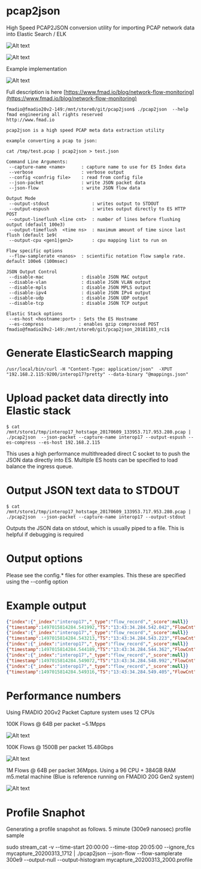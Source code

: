 # pcap2json
High Speed PCAP2JSON conversion utility  for importing PCAP network data into Elastic Search / ELK


![Alt text](http://firmware.fmad.io/logo_pcap2json.png "fmadio flow analyzer logo")

![Alt text](https://old.fmad.io/images/blog/20181126_netflow_snapshot2.png "fmadio snapshot flow")

Example implementation 

![Alt text](https://old.fmad.io/images/blog/20181126_fmadio_netflow_snapshot2.png "fmadio pcaket capture PCAP flow generator")

Full description is here
[https://www.fmad.io/blog/network-flow-monitoring](https://www.fmad.io/blog/network-flow-monitoring)


```
fmadio@fmadio20v2-149:/mnt/store0/git/pcap2json$ ./pcap2json  --help
fmad engineering all rights reserved
http://www.fmad.io

pcap2json is a high speed PCAP meta data extraction utility

example converting a pcap to json:

cat /tmp/test.pcap | pcap2json > test.json

Command Line Arguments:
 --capture-name <name>      : capture name to use for ES Index data
 --verbose                  : verbose output
 --config <confrig file>    : read from config file
 --json-packet              : write JSON packet data
 --json-flow                : write JSON flow data

Output Mode
 --output-stdout                : writes output to STDOUT
 --output-espush                : writes output directly to ES HTTP POST
 --output-lineflush <line cnt>  : number of lines before flushing output (default 100e3)
 --output-timeflush  <time ns>  : maximum amount of time since last flush (default 1e9(
 --output-cpu <gen1|gen2>       : cpu mapping list to run on

Flow specific options 
 --flow-samplerate <nanos>  : scientific notation flow sample rate. default 100e6 (100msec)

JSON Output Control 
 --disable-mac              : disable JSON MAC output
 --disable-vlan             : disable JSON VLAN output
 --disable-mpls             : disable JSON MPLS output
 --disable-ipv4             : disable JSON IPv4 output
 --disable-udp              : disable JSON UDP output
 --disable-tcp              : disable JSON TCP output

Elastic Stack options 
 --es-host <hostname:port> : Sets the ES Hostname
 --es-compress             : enables gzip compressed POST
fmadio@fmadio20v2-149:/mnt/store0/git/pcap2json_20181103_rc1$
```

# Generate ElasticSearch mapping

```
/usr/local/bin/curl -H "Content-Type: application/json"  -XPUT "192.168.2.115:9200/interop17?pretty" --data-binary "@mappings.json"
```
# Upload packet data directly into Elastic stack

```
$ cat /mnt/store1/tmp/interop17_hotstage_20170609_133953.717.953.280.pcap | ./pcap2json  --json-packet --capture-name interop17 --output-espush --es-compress --es-host 192.168.2.115 
```

This uses a high performance multithreaded direct C socket to to push the JSON data directly into ES. Multiple ES hosts can be specified to load balance the ingress queue. 

# Output JSON text data to STDOUT 

```
$ cat /mnt/store1/tmp/interop17_hotstage_20170609_133953.717.953.280.pcap | ./pcap2json  --json-packet --capture-name interop17 --output-stdout
```

Outputs the JSON data on stdout, which is usually piped to a file. This is helpful if debugging is required

# Output options 

Please see the config.\* files for other examples. This these are specified using the --config <file name> option 


# Example output

```json
{"index":{"_index":"interop17","_type":"flow_record","_score":null}}
{"timestamp":1497015814284.541992,"TS":"13:43:34.284.542.042","FlowCnt":0,"Device":"fmadio20v2-149","hash":"d80b04ebb1a14bdc72ed17cde664cda755b39d8d","MACSrc":"7c:e2:ca:bd:97:d9","MACDst":"00:0e:52:80:00:16","MACProto":"IPv4","IPv4.Src":"150.100.29.14","IPv4.Dst":"130.128.19.30" ,"IPv4.Proto":"UDP","UDP.Port.Src":10662,"UDP.Port.Dst":5004,"TotalPkt":0,"TotalByte":0}
{"index":{"_index":"interop17","_type":"flow_record","_score":null}}
{"timestamp":1497015814284.543213,"TS":"13:43:34.284.543.223","FlowCnt":0,"Device":"fmadio20v2-149","hash":"d80b04ebb1a14bdc72ed17cde664cda755b39d8d","MACSrc":"7c:e2:ca:bd:97:d9","MACDst":"00:0e:52:80:00:16","MACProto":"IPv4","IPv4.Src":"150.100.29.14","IPv4.Dst":"130.128.19.30" ,"IPv4.Proto":"UDP","UDP.Port.Src":10662,"UDP.Port.Dst":5004,"TotalPkt":0,"TotalByte":0}
{"index":{"_index":"interop17","_type":"flow_record","_score":null}}
{"timestamp":1497015814284.544189,"TS":"13:43:34.284.544.362","FlowCnt":0,"Device":"fmadio20v2-149","hash":"d80b04ebb1a14bdc72ed17cde664cda755b39d8d","MACSrc":"7c:e2:ca:bd:97:d9","MACDst":"00:0e:52:80:00:16","MACProto":"IPv4","IPv4.Src":"150.100.29.14","IPv4.Dst":"130.128.19.30" ,"IPv4.Proto":"UDP","UDP.Port.Src":10662,"UDP.Port.Dst":5004,"TotalPkt":0,"TotalByte":0}
{"index":{"_index":"interop17","_type":"flow_record","_score":null}}
{"timestamp":1497015814284.549072,"TS":"13:43:34.284.548.992","FlowCnt":0,"Device":"fmadio20v2-149","hash":"d80b04ebb1a14bdc72ed17cde664cda755b39d8d","MACSrc":"7c:e2:ca:bd:97:d9","MACDst":"00:0e:52:80:00:16","MACProto":"IPv4","IPv4.Src":"150.100.29.14","IPv4.Dst":"130.128.19.30" ,"IPv4.Proto":"UDP","UDP.Port.Src":10662,"UDP.Port.Dst":5004,"TotalPkt":0,"TotalByte":0}
{"index":{"_index":"interop17","_type":"flow_record","_score":null}}
{"timestamp":1497015814284.549316,"TS":"13:43:34.284.549.405","FlowCnt":0,"Device":"fmadio20v2-149","hash":"b6183e3af206ac1c43eefb261f4ec03811ff1a45","MACSrc":"7c:e2:ca:bd:97:d9","MACDst":"00:0e:52:80:00:16","MACProto":"IPv4","IPv4.Src":"45.0.191.123","IPv4.Dst":"205.177.226.213" ,"IPv4.Proto":"UDP","UDP.Port.Src":10500,"UDP.Port.Dst":20986,"TotalPkt":0,"TotalByte":0}
```

# Performance numbers 

Using FMADIO 20Gv2 Packet Capture system uses 12 CPUs

100K Flows @ 64B per packet ~5.1Mpps

![Alt text](http://fmad.io/pcap2json/20190301_pcap2json_perf64.JPG "pcap to json 64B packet rate")

100K Flows @ 1500B per packet 15.48Gbps 

![Alt text](http://fmad.io/pcap2json/20190301_pcap2json_perf1500.JPG "pcap to json 1500B packet rate")


1M Flows @ 64B per packet 36Mpps. Using a 96 CPU + 384GB RAM m5.metal machine (Blue is reference running on FMADIO 20G Gen2 system)

![Alt text](http://old.fmad.io/pcap2json/20190316_pcap2json_scaling_96cpu.JPG "pcap to json 1500B packet rate")

# Profile Snaphot 

Generating a profile snapshot as follows. 5 minute (300e9 nanosec) profile sample

sudo stream_cat -v --time-start 20:00:00 --time-stop 20:05:00 --ignore_fcs  mycapture_20200313_1712  | ./pcap2json  --json-flow --flow-samplerate 300e9 --output-null --output-histogram mycapture_20200313_2000.profile

